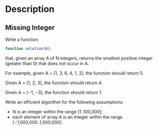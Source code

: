 # Description

## Missing Integer

Write a function:
```js
function solution(A);
```

that, given an array A of N integers, returns the smallest positive integer (greater than 0) that does not occur in A.

For example, given A = [1, 3, 6, 4, 1, 2], the function should return 5.

Given A = [1, 2, 3], the function should return 4.

Given A = [−1, −3], the function should return 1.

Write an efficient algorithm for the following assumptions:
- N is an integer within the range [1..100,000];
- each element of array A is an integer within the range [−1,000,000..1,000,000].
